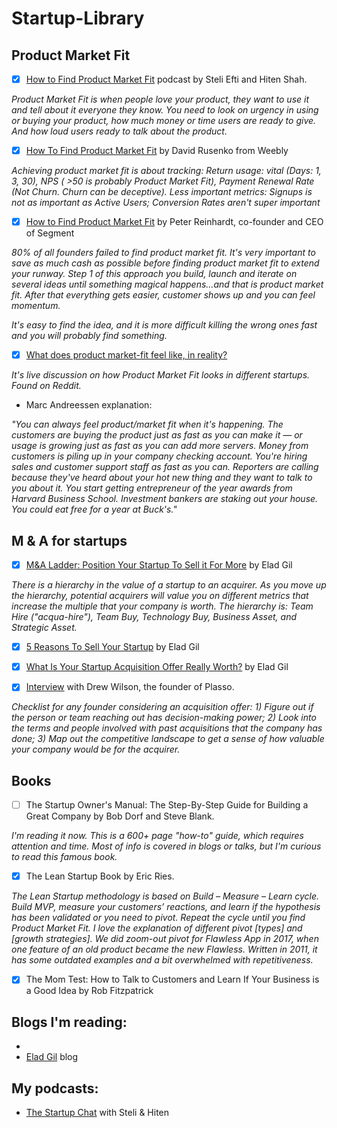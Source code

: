 # Startup-Library

## Product Market Fit
* [x] [How to Find Product Market Fit](https://thestartupchat.com/ep371/) podcast by Steli Efti and Hiten Shah.

_Product Market Fit is when people love your product, they want to use it and tell about it everyone they know. You need to look on urgency in using or buying your product, how much money or time users are ready to give. And how loud users ready to talk about the product._

* [x] [How To Find Product Market Fit](https://www.youtube.com/watch?v=0LNQxT9LvM0&t=3000s) by David Rusenko from Weebly

_Achieving product market fit is about tracking: Return usage: vital (Days: 1, 3, 30), NPS ( >50 is probably Product Market Fit), Payment Renewal Rate (Not Churn. Churn can be deceptive). Less important metrics: Signups is not as important as Active Users; Conversion Rates aren't super important_

* [x] [How to Find Product Market Fit](https://www.youtube.com/watch?v=_6pl5GG8RQ4) by Peter Reinhardt, co-founder and CEO of Segment

_80% of all founders failed to find product market fit. It's very important to save as much cash as possible before finding product market fit to extend your runway. Step 1 of this approach you build, launch and iterate on several ideas until something magical happens…and that is product market fit.  After that everything gets easier, customer shows up and you can feel momentum._ 

_It's easy to find the idea, and it is more difficult killing the wrong ones fast and you will probably find something._ 

* [x] [What does product market-fit feel like, in reality?](https://www.reddit.com/r/startups/comments/8nudnl/what_does_product_marketfit_feel_like_in_reality/)

_It's live discussion on how Product Market Fit looks in different startups. Found on Reddit._


* Marc Andreessen explanation:

_"You can always feel product/market fit when it's happening. The customers are buying the product just as fast as you can make it — or usage is growing just as fast as you can add more servers. Money from customers is piling up in your company checking account. You're hiring sales and customer support staff as fast as you can. Reporters are calling because they've heard about your hot new thing and they want to talk to you about it. You start getting entrepreneur of the year awards from Harvard Business School. Investment bankers are staking out your house. You could eat free for a year at Buck's."_

## M & A for startups
* [x] [M&A Ladder: Position Your Startup To Sell it For More](http://blog.eladgil.com/2011/01/m-ladder-position-your-startup-to-sell.html) by Elad Gil

_There is a hierarchy in the value of a startup to an acquirer. As you move up the hierarchy, potential acquirers will value you on different metrics that increase the multiple that your company is worth. The hierarchy is: Team Hire ("acqua-hire"), Team Buy, Technology Buy, Business Asset, and Strategic Asset._

* [x] [5 Reasons To Sell Your Startup](http://blog.eladgil.com/2011/08/5-reasons-to-sell-your-startup.html) by Elad Gil
* [x] [What Is Your Startup Acquisition Offer Really Worth?](http://blog.eladgil.com/2011/08/what-is-your-startup-acquisition-offer.html) by Elad Gil

* [x] [Interview](https://angel.co/blog/plasso-founder-on-scaling-and-selling-a-startup) with Drew Wilson, the founder of Plasso.

_Checklist for any founder considering an acquisition offer: 1) Figure out if the person or team reaching out has decision-making power; 2) Look into the terms and people involved with past acquisitions that the company has done; 3) Map out the competitive landscape to get a sense of how valuable your company would be for the acquirer._


## Books

* [ ] The Startup Owner's Manual: The Step-By-Step Guide for Building a Great Company by Bob Dorf and Steve Blank.

_I'm reading it now. This is a 600+ page "how-to" guide, which requires attention and time. Most of info is covered in blogs or talks, but I'm curious to read this famous book._ 

* [x] The Lean Startup Book by Eric Ries.

_The Lean Startup methodology is based on Build – Measure – Learn cycle. Build MVP, measure your customers’ reactions, and learn if the hypothesis has been validated or you need to pivot. Repeat the cycle until you find Product Market Fit. I love the explanation of different pivot [types] and [growth strategies]. We did zoom-out pivot for Flawless App in 2017, when one feature of an old product became the new Flawless. Written in 2011, it has some outdated examples and a bit overwhelmed with repetitiveness._

* [x] The Mom Test: How to Talk to Customers and Learn If Your Business is a Good Idea by Rob Fitzpatrick

## Blogs I'm reading:

*
* [Elad Gil](http://blog.eladgil.com/) blog

## My podcasts:

* [The Startup Chat](https://thestartupchat.com/) with Steli & Hiten

